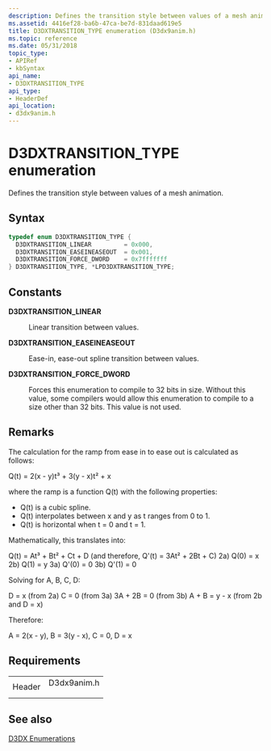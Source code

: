 ```yaml
---
description: Defines the transition style between values of a mesh animation.
ms.assetid: 4416ef28-ba6b-47ca-be7d-831daad619e5
title: D3DXTRANSITION_TYPE enumeration (D3dx9anim.h)
ms.topic: reference
ms.date: 05/31/2018
topic_type: 
- APIRef
- kbSyntax
api_name: 
- D3DXTRANSITION_TYPE
api_type: 
- HeaderDef
api_location: 
- d3dx9anim.h
---
```


# D3DXTRANSITION\_TYPE enumeration

Defines the transition style between values of a mesh animation.

## Syntax


```C++
typedef enum D3DXTRANSITION_TYPE { 
  D3DXTRANSITION_LINEAR         = 0x000,
  D3DXTRANSITION_EASEINEASEOUT  = 0x001,
  D3DXTRANSITION_FORCE_DWORD    = 0x7fffffff
} D3DXTRANSITION_TYPE, *LPD3DXTRANSITION_TYPE;
```



## Constants

<dl> <dt>

<span id="D3DXTRANSITION_LINEAR"></span><span id="d3dxtransition_linear"></span>**D3DXTRANSITION\_LINEAR**
</dt> <dd>

Linear transition between values.

</dd> <dt>

<span id="D3DXTRANSITION_EASEINEASEOUT"></span><span id="d3dxtransition_easeineaseout"></span>**D3DXTRANSITION\_EASEINEASEOUT**
</dt> <dd>

Ease-in, ease-out spline transition between values.

</dd> <dt>

<span id="D3DXTRANSITION_FORCE_DWORD"></span><span id="d3dxtransition_force_dword"></span>**D3DXTRANSITION\_FORCE\_DWORD**
</dt> <dd>

Forces this enumeration to compile to 32 bits in size. Without this value, some compilers would allow this enumeration to compile to a size other than 32 bits. This value is not used.

</dd> </dl>

## Remarks

The calculation for the ramp from ease in to ease out is calculated as follows:

<dl> Q(t) = 2(x - y)t³ + 3(y - x)t² + x  
</dl>

where the ramp is a function Q(t) with the following properties:

-   Q(t) is a cubic spline.
-   Q(t) interpolates between x and y as t ranges from 0 to 1.
-   Q(t) is horizontal when t = 0 and t = 1.

Mathematically, this translates into:

<dl> Q(t) = At³ + Bt² + Ct + D (and therefore, Q'(t) = 3At² + 2Bt + C)  
2a) Q(0) = x  
2b) Q(1) = y  
3a) Q'(0) = 0  
3b) Q'(1) = 0  
</dl>

Solving for A, B, C, D:

<dl> D = x (from 2a)  
C = 0 (from 3a)  
3A + 2B = 0 (from 3b)  
A + B = y - x (from 2b and D = x)  
</dl>

Therefore:

<dl> A = 2(x - y), B = 3(y - x), C = 0, D = x  
</dl>

## Requirements



|                   |                                                                                        |
|-------------------|----------------------------------------------------------------------------------------|
| Header<br/> | <dl> <dt>D3dx9anim.h</dt> </dl> |



## See also

<dl> <dt>

[D3DX Enumerations](dx9-graphics-reference-d3dx-enums.md)
</dt> </dl>

 

 




